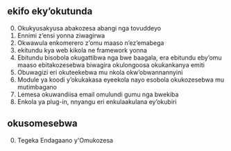## ekifo eky’okutunda

0. Okukyusakyusa abakozesa abangi nga tovuddeyo
1. Ennimi z’ensi yonna ziwagirwa
2. Okwawula enkomerero z’omu maaso n’ez’emabega
3. ekitundu kya web kikola ne framework yonna
4. Ebitundu bisobola okugattibwa nga bwe baagala, era ebitundu eby’omu maaso ebitakozesebwa biwagira okulongoosa okukankanya emiti
5. Obuwagizi eri okuteekebwa mu nkola okw’obwannannyini
6. Module ya koodi y’okukakasa eyeekola nayo esobola okukozesebwa mu mutimbagano
7. Lemesa okuwandiisa email omulundi gumu nga bwekiba
8. Enkola ya plug-in, nnyangu eri enkulaakulana ey’okubiri

## okusomesebwa

0. Tegeka Endagaano y'Omukozesa